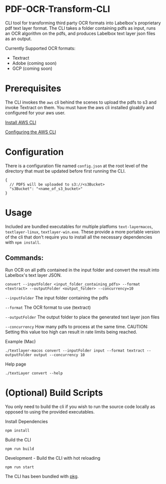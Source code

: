 # PDF-OCR-Transform-CLI
CLI tool for transforming third party OCR formats into Labelbox's proprietary pdf text layer format. The CLI takes a folder containing pdfs as input, runs an OCR algorithm on the pdfs, and produces Labelbox text layer json files as an output.

Currently Supported OCR formats:
* Textract
* Adobe (coming soon)
* GCP (coming soon)

# Prerequisites
The CLI invokes the `aws` cli behind the scenes to upload the pdfs to s3 and invoke Textract on them. You must have the aws cli installed gloablly and configured for your aws user.

[Install AWS CLI](https://docs.aws.amazon.com/cli/latest/userguide/getting-started-install.html)

[Configuring the AWS CLI](https://docs.aws.amazon.com/cli/latest/userguide/getting-started-prereqs.html)

# Configuration
There is a configuration file named `config.json` at the root level of the directory that must be updated before first running the CLI.
```
{
  // PDFS will be uploaded to s3://<s3Bucket>
  "s3Bucket": "<name_of_s3_bucket>"
}
```


# Usage
Included are bundled executables for multiple platfoms `text-layermacos`, `textlayer-linux`, `textlayer-win.exe`. These provide a more portable version of the cli that don't require you to install all the necessary dependencies with `npm install`.

## Commands:

Run OCR on all pdfs contained in the input folder and convert the result into Labelbox's text layer JSON.

`convert --inputFolder <input_folder_containing_pdfs> --format <textract> --outputFolder <output_folder> --concurrency=10`

`--inputFolder` The input folder containing the pdfs

`--format` The OCR format to use (textract)

`--outputFolder` The output folder to place the generated text layer json files

`--concurrency` How many pdfs to process at the same time. CAUTION: Setting this value too high can result in rate limits being reached.

Example (Mac)
```
./textlayer-macos convert --inputFolder input --format textract --outputFolder output --concurrency 10
```

Help page
```
./textLayer convert --help
```

# (Optional) Build Scripts
You only need to build the cli if you wish to run the source code locally as opposed to using the provided executables.

Install Dependencies
```
npm install
```

Build the CLI
```
npm run build
```

Development - Build the CLI with hot reloading
```
npm run start
```

The CLI has been bundled with [pkg](https://www.npmjs.com/package/pkg).
